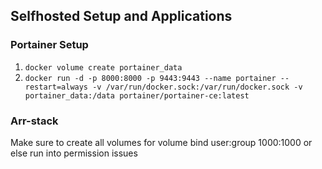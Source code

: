 ## Selfhosted Setup and Applications

### Portainer Setup
1. `docker volume create portainer_data`
2. `docker run -d -p 8000:8000 -p 9443:9443 --name portainer --restart=always -v /var/run/docker.sock:/var/run/docker.sock -v portainer_data:/data portainer/portainer-ce:latest`

### Arr-stack
Make sure to create all volumes for volume bind user:group 1000:1000 or else run into permission issues
